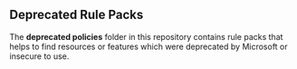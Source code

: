 ## Deprecated Rule Packs
The <strong>deprecated policies</strong> folder in this repository contains rule packs that helps to find resources or features which were deprecated by Microsoft or insecure to use.
